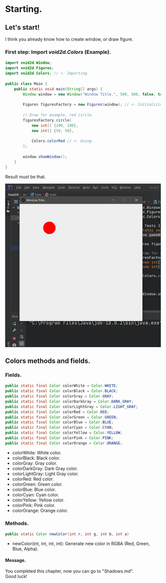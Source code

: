 # Starting.
## Let's start!
I think you already know how to create window, or draw figure.

### First step: Import *void2d.Colors* (Example).
```java
import void2d.Window;
import void2d.Figures;
import void2d.Colors; // <- Importing.

public class Main {
    public static void main(String[] args) {
        Window window = new Window("Window Title.", 500, 500, false, true);

        Figures figuresFactory = new Figures(window); // <- Initializing.

        // Draw for example, red circle.
        figuresFactory.circle(
            new int[] {100, 100},
            new int[] {50, 50},

            Colors.colorRed // <- Using.
        );

        window.showWindow();
    }
}
```

Result must be that.

<img src="docs-media\RedCircle.png">

## Colors methods and fields.
### Fields.
```java
public static final Color colorWhite = Color.WHITE;
public static final Color colorBlack = Color.BLACK;
public static final Color colorGray = Color.GRAY;
public static final Color colorDarkGray = Color.DARK_GRAY;
public static final Color colorLightGray = Color.LIGHT_GRAY;
public static final Color colorRed = Color.RED;
public static final Color colorGreen = Color.GREEN;
public static final Color colorBlue = Color.BLUE;
public static final Color colorCyan = Color.CYAN;
public static final Color colorYellow = Color.YELLOW;
public static final Color colorPink = Color.PINK;
public static final Color colorOrange = Color.ORANGE;
```

- colorWhite: White color.
- colorBlack: Black color.
- colorGray: Gray color.
- colorDarkGray: Dark Gray color.
- colorLightGray: Light Gray color.
- colorRed: Red color.
- colorGreen: Green color.
- colorBlue: Blue color.
- colorCyan: Cyan color.
- colorYellow: Yellow color.
- colorPink: Pink color.
- colorOrange: Orange color.

### Methods.
```java
public static Color newColor(int r, int g, int b, int a)
```

- newColor(int, int, int, int): Generate new color in RGBA (Red, Green, Blue, Alpha).

#### Message.
You completed this chapter, now you can go to "Shadows.md".
<br>Good luck!

